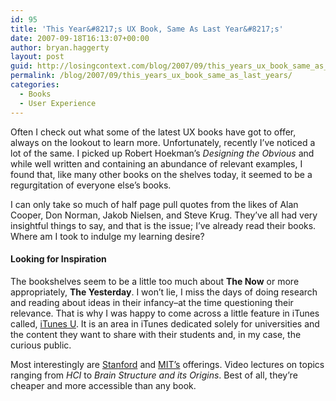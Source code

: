 ```yaml
---
id: 95
title: 'This Year&#8217;s UX Book, Same As Last Year&#8217;s'
date: 2007-09-18T16:13:07+00:00
author: bryan.haggerty
layout: post
guid: http://losingcontext.com/blog/2007/09/this_years_ux_book_same_as_last_years.php
permalink: /blog/2007/09/this_years_ux_book_same_as_last_years/
categories:
  - Books
  - User Experience
---
```

Often I check out what some of the latest UX books have got to offer, always on the lookout to learn more. Unfortunately, recently I&#8217;ve noticed a lot of the same. I picked up Robert Hoekman&#8217;s _Designing the Obvious_ and while well written and containing an abundance of relevant examples, I found that, like many other books on the shelves today, it seemed to be a regurgitation of everyone else&#8217;s books.

I can only take so much of half page pull quotes from the likes of Alan Cooper, Don Norman, Jakob Nielsen, and Steve Krug. They&#8217;ve all had very insightful things to say, and that is the issue; I&#8217;ve already read their books. Where am I took to indulge my learning desire?

#### Looking for Inspiration

The bookshelves seem to be a little too much about **The Now** or more appropriately, **The Yesterday**. I won&#8217;t lie, I miss the days of doing research and reading about ideas in their infancy&#8211;at the time questioning their relevance. That is why I was happy to come across a little feature in iTunes called, [iTunes U](http://www.apple.com/education/itunesu/). It is an area in iTunes dedicated solely for universities and the content they want to share with their students and, in my case, the curious public.

Most interestingly are [Stanford](http://itunes.stanford.edu/) and [MIT&#8217;s](http://ocw.mit.edu/OcwWeb/web/home/home/index.htm) offerings. Video lectures on topics ranging from _HCI_ to _Brain Structure and its Origins_. Best of all, they&#8217;re cheaper and more accessible than any book.